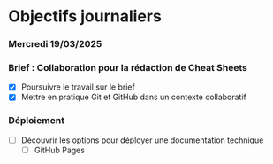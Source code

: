 # Objectifs journaliers

### Mercredi 19/03/2025

### Brief : Collaboration pour la rédaction de Cheat Sheets

- [X] Poursuivre le travail sur le brief
- [x] Mettre en pratique Git et GitHub dans un contexte collaboratif

### Déploiement

- [ ] Découvrir les options pour déployer une documentation technique
  - [ ] GitHub Pages
